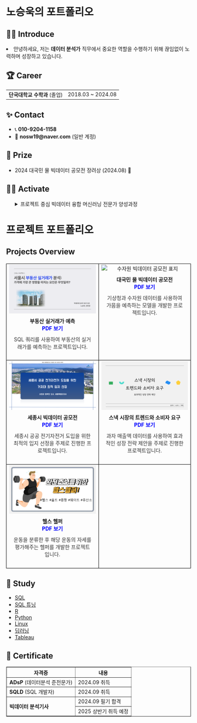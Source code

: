 <h1>노승욱의 포트폴리오</h1>




## 🧑‍💻 Introduce
<p>
<li>안녕하세요, 저는 <strong>데이터 분석가</strong> 직무에서 중요한 역할을 수행하기 위해 끊임없이 노력하며 성장하고 있습니다.</li>
</p>

<ul>
  
</ul>





<div>
  <h2>🏆 Career</h2>
</div>

<table>
  <tr>
  <td><strong>단국대학교 수학과</strong> (졸업)</td>
    <td>2018.03 ~ 2024.08</td>

</table>





<div>
  <h2>✨ Contact</h2>
</div>

<ul>
  <li>📞 <strong>010-9204-1158</strong></li>
  <li>📧 <strong>nosw19@naver.com</strong> (일반 계정)</li>
  
</ul>





<div>
  <h2>🏅 Prize</h2>
</div>

<ul>
  <li>2024 대국민 물 빅데이터 공모전 장려상 (2024.08) 🎉</li>
  
</ul>





<div>
  <h2>🤼‍♂️ Activate</h2>
</div>

<ul>
<details>
  <summary>프로젝트 중심 빅데이터 융합 머신러닝 전문가 양성과정</summary>
    <li><2024.05.09 ~ 2024.11.18></li>
</details>
      
</ul>


# 프로젝트 포트폴리오

## Projects Overview

<table style="width: 100%; border-collapse: collapse; margin: 20px 0; table-layout: fixed;">
  <tr>
    <td style="text-align: center; vertical-align: top; border: 1px solid black;">
      <img src="SQL_표지.png" alt="SQL 프로젝트 표지" style="width: 100%; height: auto; display: block;">
      <div style="padding: 10px;">
        <b>부동산 실거래가 예측</b><br>
        <a href="./SQL프로젝트.pdf" style="text-decoration: none; color: blue; font-weight: bold;">PDF 보기</a>
        <p style="margin-top: 10px; font-size: 14px; color: #333;">SQL 쿼리를 사용하여 부동산의 실거래가를 예측하는 프로젝트입니다.</p>
      </div>
    </td>
    <td style="text-align: center; vertical-align: top; border: 1px solid black;">
      <img src="수자원_표지.png" alt="수자원 빅데이터 공모전 표지" style="width: 100%; height: auto; display: block;">
      <div style="padding: 10px;">
        <b>대국민 물 빅데이터 공모전</b><br>
        <a href="./수자원프로젝트.pdf" style="text-decoration: none; color: blue; font-weight: bold;">PDF 보기</a>
        <p style="margin-top: 10px; font-size: 14px; color: #333;">기상청과 수자원 데이터를 사용하여 가뭄을 예측하는 모델을 개발한 프로젝트입니다.</p>
      </div>
    </td>
  </tr>
  <tr>
    <td style="text-align: center; vertical-align: top; border: 1px solid black;">
      <img src="세종시_표지.png" alt="세종시 빅데이터 공모전 표지" style="width: 100%; height: auto; display: block;">
      <div style="padding: 10px;">
        <b>세종시 빅데이터 공모전</b><br>
        <a href="./세종시발표.pdf" style="text-decoration: none; color: blue; font-weight: bold;">PDF 보기</a>
        <p style="margin-top: 10px; font-size: 14px; color: #333;">세종시 공공 전기자전거 도입을 위한 최적의 입지 선정을 주제로 진행한 프로젝트입니다.</p>
      </div>
    </td>
    <td style="text-align: center; vertical-align: top; border: 1px solid black;">
      <img src="세미_표지.png" alt="스낵 시장 프로젝트 표지" style="width: 100%; height: auto; display: block;">
      <div style="padding: 10px;">
        <b>스낵 시장의 트렌드와 소비자 요구</b><br>
        <a href="./세미프로젝트.pdf" style="text-decoration: none; color: blue; font-weight: bold;">PDF 보기</a>
        <p style="margin-top: 10px; font-size: 14px; color: #333;">과자 매출액 데이터를 사용하여 효과적인 성장 전략 제안을 주제로 진행한 프로젝트입니다.</p>
      </div>
    </td>
  </tr>
  <tr>
    <td style="text-align: center; vertical-align: top; border: 1px solid black;">
      <img src="파이널_표지.png" alt="헬스 헬퍼 표지" style="width: 100%; height: auto; display: block;">
      <div style="padding: 10px;">
        <b>헬스 헬퍼</b><br>
        <a href="./파이널프로젝트.pdf" style="text-decoration: none; color: blue; font-weight: bold;">PDF 보기</a>
        <p style="margin-top: 10px; font-size: 14px; color: #333;">운동을 분류한 후 해당 운동의 자세를 평가해주는 헬퍼를 개발한 프로젝트입니다.</p>
      </div>
    </td>
    <td style="border: 1px solid black;"></td>
  </tr>
</table>

<div>
  <h2>📗 Study</h2>
</div>

<ul>
  <li><a href="https://www.notion.so/SQL-1506f43549b58009b71ec50333b29536" target="_blank">SQL</a></li>
  <li><a href="https://www.notion.so/SQL-1506f43549b580e09fd4e86e927a8c1d" target="_blank">SQL 튜닝</a></li>
  <li><a href="https://www.notion.so/R-1506f43549b580f19903c64b8252ed1c" target="_blank">R</a></li>
  <li><a href="https://www.notion.so/Python-1506f43549b580d7bf7fe1b387872020" target="_blank">Python</a></li>
  <li><a href="https://www.notion.so/Linux-1506f43549b580269017e8b9bfae5135" target="_blank">Linux</a></li>
  <li><a href="https://www.notion.so/1506f43549b58066be56fae4ed75dba7" target="_blank">딥러닝</a></li>
  <li><a href="https://www.notion.so/Tableau-1506f43549b5807fba51d9181207d5c4" target="_blank">Tableau</a></li>
</ul>


<div>
  <h2>📑 Certificate</h2>
</div>

<table border="1">
  <tr>
    <th>자격증</th>
    <th>내용</th>
  </tr>
  <tr>
    <td><strong>ADsP</strong> (데이터분석 준전문가)</td>
    <td>2024.09 취득</td>
  </tr>
  <tr>
    <td><strong>SQLD</strong> (SQL 개발자)</td>
    <td>2024.09 취득</td>
  </tr>
  <tr>
    <td rowspan="2"><strong>빅데이터 분석기사</strong></td>
    <td>2024.09 필기 합격</td>
  </tr>
  <tr>
    <td>2025 상반기 취득 예정</td>
  </tr>
</table>





